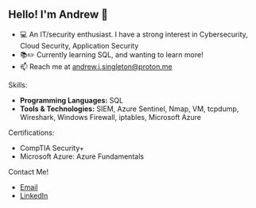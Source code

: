 ## Hello! I'm Andrew 👋 
- 💻 An IT/security enthusiast. I have a strong interest in Cybersecurity, Cloud Security, Application Security
- 📚✏️ Currently learning SQL, and wanting to learn more!
- 📫 Reach me at andrew.j.singleton@proton.me

Skills:
- **Programming Languages:** SQL
- **Tools & Technologies:** SIEM, Azure Sentinel, Nmap, VM, tcpdump, Wireshark, Windows Firewall, iptables, Microsoft Azure

Certifications:
- CompTIA Security+
- Microsoft Azure: Azure Fundamentals

Contact Me!
- [Email](mailto:andrew.j.singleton@proton.me)
- [LinkedIn](https://www.linkedin.com/in/andrewsingleton2/)
